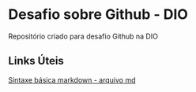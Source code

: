 # Desafio sobre Github - DIO
Repositório criado para desafio Github na DIO

## Links Úteis
[Sintaxe básica markdown - arquivo md](https://www.markdownguide.org/basic-syntax/)
